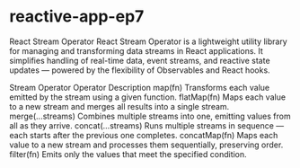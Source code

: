 # reactive-app-ep7
React Stream Operator
React Stream Operator is a lightweight utility library for managing and transforming data streams in React applications. It simplifies handling of real-time data, event streams, and reactive state updates — powered by the flexibility of Observables and React hooks.

Stream Operator
Operator	Description
map(fn)	Transforms each value emitted by the stream using a given function.
flatMap(fn)	Maps each value to a new stream and merges all results into a single stream.
merge(...streams)	Combines multiple streams into one, emitting values from all as they arrive.
concat(...streams)	Runs multiple streams in sequence — each starts after the previous one completes.
concatMap(fn)	Maps each value to a new stream and processes them sequentially, preserving order.
filter(fn)	Emits only the values that meet the specified condition.
